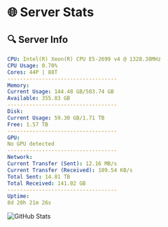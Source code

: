 # 🌐 Server Stats
## 🔍 Server Info
```yaml
CPU: Intel(R) Xeon(R) CPU E5-2699 v4 @ 1328.38MHz
CPU Usage: 0.70%
Cores: 44P | 88T
-----------------------------------
Memory:
Current Usage: 144.48 GB/503.74 GB
Available: 355.83 GB
-----------------------------------
Disk:
Current Usage: 59.30 GB/1.71 TB
Free: 1.57 TB
-----------------------------------
GPU:
No GPU detected
-----------------------------------
Network:
Current Transfer (Sent): 12.16 MB/s
Current Transfer (Received): 109.54 KB/s
Total Sent: 14.81 TB
Total Received: 141.02 GB
-----------------------------------
Uptime:
8d 20h 21m 26s
```
![GitHub Stats](https://img.shields.io/badge/Updated-2025-03-16_17:44:15-blue)